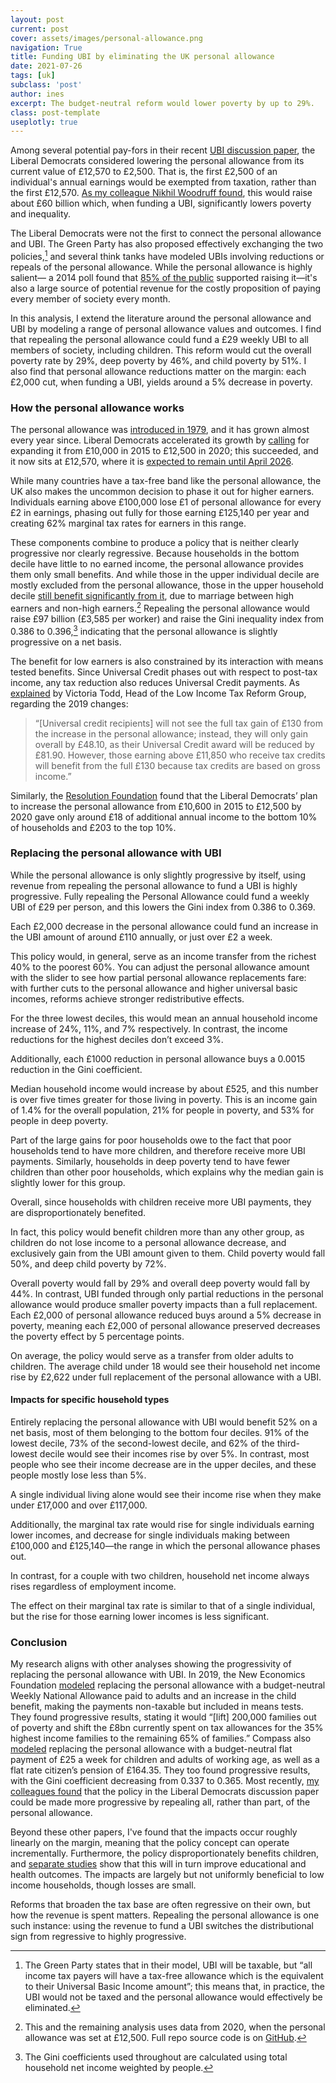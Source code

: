 ```yaml
---
layout: post
current: post
cover: assets/images/personal-allowance.png
navigation: True
title: Funding UBI by eliminating the UK personal allowance
date: 2021-07-26
tags: [uk]
subclass: 'post'
author: ines
excerpt: The budget-neutral reform would lower poverty by up to 29%.
class: post-template
useplotly: true
---
```


Among several potential pay-fors in their recent [UBI discussion paper](https://d3n8a8pro7vhmx.cloudfront.net/libdems/pages/1811/attachments/original/1621669347/145_-_Universal_Basic_Income.docx_%281%29.pdf?1621669347), the Liberal Democrats considered lowering the personal allowance from its current value of £12,570 to £2,500. That is, the first £2,500 of an individual's annual earnings would be exempted from taxation, rather than the first £12,570. [As my colleague Nikhil Woodruff found](https://www.ubicenter.org/lib-dem-policy-paper), this would raise about £60 billion which, when funding a UBI, significantly lowers poverty and inequality.

The Liberal Democrats were not the first to connect the personal allowance and UBI. The Green Party has also proposed effectively exchanging the two policies,[^1] and several think tanks have modeled UBIs involving reductions or repeals of the personal allowance. While the personal allowance is highly salient— a 2014 poll found that [85% of the public](https://www.ipsos.com/ipsos-mori/en-uk/personal-allowances-rise-most-popular-conference-season-tax-pledges) supported raising it—it's also a large source of potential revenue for the costly proposition of paying every member of society every month.

In this analysis, I extend the literature around the personal allowance and UBI by modeling a range of personal allowance values and outcomes. I find that repealing the personal allowance could fund a £29 weekly UBI to all members of society, including children. This reform would cut the overall poverty rate by 29%, deep poverty by 46%, and child poverty by 51%. I also find that personal allowance reductions matter on the margin: each £2,000 cut, when funding a UBI, yields around a 5% decrease in poverty. 

### How the personal allowance works

The personal allowance was [introduced in 1979](http://taxhistory.co.uk/Income%20Tax%20Allowances.htm), and it has grown almost every year since. Liberal Democrats accelerated its growth by [calling](https://www.standard.co.uk/news/politics/libdems-to-let-1-3m-low-earners-avoid-paying-tax-8506838.html) for expanding it from £10,000 in 2015 to £12,500 in 2020; this succeeded, and it now sits at £12,570, where it is [expected to remain until April 2026](https://www.reuters.com/article/uk-health-coronavirus-britain-budget-inc-idUSKBN2AV1LP).

While many countries have a tax-free band like the personal allowance, the UK also makes the uncommon decision to phase it out for higher earners. Individuals earning above £100,000 lose £1 of personal allowance for every £2 in earnings, phasing out fully for those earning £125,140 per year and creating 62% marginal tax rates for earners in this range.

These components combine to produce a policy that is neither clearly progressive nor clearly regressive. Because households in the bottom decile have little to no earned income, the personal allowance provides them only small benefits. And while those in the upper individual decile are mostly excluded from the personal allowance, those in the upper household decile [still benefit significantly from it](https://ifs.org.uk/publications/6045), due to marriage between high earners and non-high earners.[^2] Repealing the personal allowance would raise £97 billion (£3,585 per worker) and raise the Gini inequality index from 0.386 to 0.396,[^3] indicating that the personal allowance is slightly progressive on a net basis.

[^1]: The Green Party states that in their model, UBI will be taxable, but “all income tax payers will have a tax-free allowance which is the equivalent to their Universal Basic Income amount”; this means that, in practice, the UBI would not be taxed and the personal allowance would effectively be eliminated. 

[^2]: This and the remaining analysis uses data from 2020, when the personal allowance was set at £12,500. Full repo source code is on [GitHub](https://github.com/ubicenter/personal-allowance).

[^3]: The Gini coefficients used throughout are calculated using total household net income weighted by people.



<div>
  <script>
    $(document).ready(function(){
      $("#graph_graph_3_1").load("{{site.baseurl}}assets/markdown_assets/personal-allowance/graph_3_1.html");
    });
  </script>
</div>
<div id = "graph_graph_3_1"></div>

<div>
  <script>
    $(document).ready(function(){
      $("#graph_graph_3_2").load("{{site.baseurl}}assets/markdown_assets/personal-allowance/graph_3_2.html");
    });
  </script>
</div>
<div id = "graph_graph_3_2"></div>

The benefit for low earners is also constrained by its interaction with means tested benefits. Since Universal Credit phases out with respect to post-tax income, any tax reduction also reduces Universal Credit payments. As [explained](https://www.politics.co.uk/opinion-former/press-release/2018/10/29/personal-allowance-increase-does-little-for-those-on-lowest-income/) by Victoria Todd, Head of the Low Income Tax Reform Group, regarding the 2019 changes:

>“[Universal credit recipients] will not see the full tax gain of £130 from the increase in the personal allowance; instead, they will only gain overall by £48.10, as their Universal Credit award will be reduced by £81.90. However, those earning above £11,850 who receive tax credits will benefit from the full £130 because tax credits are based on gross income.”

Similarly, the [Resolution Foundation](https://www.resolutionfoundation.org/app/uploads/2014/12/Missing-the-target1.pdf) found that the Liberal Democrats’ plan to increase the personal allowance from £10,600 in 2015 to £12,500 by 2020 gave only around £18 of additional annual income to the bottom 10% of households and £203 to the top 10%.
### Replacing the personal allowance with UBI

While the personal allowance is only slightly progressive by itself, using revenue from repealing the personal allowance to fund a UBI is highly progressive. Fully repealing the Personal Allowance could fund a weekly UBI of £29 per person, and this lowers the Gini index from 0.386 to 0.369.

Each £2,000 decrease in the personal allowance could fund an increase in the UBI amount of around £110 annually, or just over £2 a week.

<div>
  <script>
    $(document).ready(function(){
      $("#graph_graph_6_1").load("{{site.baseurl}}assets/markdown_assets/personal-allowance/graph_6_1.html");
    });
  </script>
</div>
<div id = "graph_graph_6_1"></div>

This policy would, in general, serve as an income transfer from the richest 40% to the poorest 60%. You can adjust the personal allowance amount with the slider to see how partial personal allowance replacements fare: with further cuts to the personal allowance and higher universal basic incomes, reforms achieve stronger redistributive effects.



<div>
  <script>
    $(document).ready(function(){
      $("#graph_graph_9_1").load("{{site.baseurl}}assets/markdown_assets/personal-allowance/graph_9_1.html");
    });
  </script>
</div>
<div id = "graph_graph_9_1"></div>

For the three lowest deciles, this would mean an annual household income increase of 24%, 11%, and 7% respectively. In contrast, the income reductions for the highest deciles don’t exceed 3%.


<div>
  <script>
    $(document).ready(function(){
      $("#graph_graph_11_1").load("{{site.baseurl}}assets/markdown_assets/personal-allowance/graph_11_1.html");
    });
  </script>
</div>
<div id = "graph_graph_11_1"></div>

Additionally, each £1000 reduction in personal allowance buys a 0.0015 reduction in the Gini coefficient.

<div>
  <script>
    $(document).ready(function(){
      $("#graph_graph_13_1").load("{{site.baseurl}}assets/markdown_assets/personal-allowance/graph_13_1.html");
    });
  </script>
</div>
<div id = "graph_graph_13_1"></div>

Median household income would increase by about £525, and this number is over five times greater for those living in poverty. This is an income gain of 1.4% for the overall population, 21% for people in poverty, and 53% for people in deep poverty.

<div>
  <script>
    $(document).ready(function(){
      $("#graph_graph_15_1").load("{{site.baseurl}}assets/markdown_assets/personal-allowance/graph_15_1.html");
    });
  </script>
</div>
<div id = "graph_graph_15_1"></div>

Part of the large gains for poor households owe to the fact that poor households tend to have more children, and therefore receive more UBI payments. Similarly, households in deep poverty tend to have fewer children than other poor households, which explains why the median gain is slightly lower for this group.


<div>
  <script>
    $(document).ready(function(){
      $("#graph_graph_17_1").load("{{site.baseurl}}assets/markdown_assets/personal-allowance/graph_17_1.html");
    });
  </script>
</div>
<div id = "graph_graph_17_1"></div>

Overall, since households with children receive more UBI payments, they are disproportionately benefited.

<div>
  <script>
    $(document).ready(function(){
      $("#graph_graph_19_1").load("{{site.baseurl}}assets/markdown_assets/personal-allowance/graph_19_1.html");
    });
  </script>
</div>
<div id = "graph_graph_19_1"></div>

In fact, this policy would benefit children more than any other group, as children do not lose income to a personal allowance decrease, and exclusively gain from the UBI amount given to them. Child poverty would fall 50%, and deep child poverty by 72%. 

Overall poverty would fall by 29% and overall deep poverty would fall by 44%. In contrast, UBI funded through only partial reductions in the personal allowance would produce smaller poverty impacts than a full replacement. Each £2,000 of personal allowance reduced buys around a 5% decrease in poverty, meaning each £2,000 of personal allowance preserved decreases the poverty effect by 5 percentage points.



<div>
  <script>
    $(document).ready(function(){
      $("#graph_graph_23_1").load("{{site.baseurl}}assets/markdown_assets/personal-allowance/graph_23_1.html");
    });
  </script>
</div>
<div id = "graph_graph_23_1"></div>

On average, the policy would serve as a transfer from older adults to children. The average child under 18 would see their household net income rise by £2,622 under full replacement of the personal allowance with a UBI.  



<div>
  <script>
    $(document).ready(function(){
      $("#graph_graph_26_1").load("{{site.baseurl}}assets/markdown_assets/personal-allowance/graph_26_1.html");
    });
  </script>
</div>
<div id = "graph_graph_26_1"></div>

#### Impacts for specific household types
Entirely replacing the personal allowance with UBI would benefit 52% on a net basis, most of them belonging to the bottom four deciles. 91% of the lowest decile, 73% of the second-lowest decile, and 62% of the third-lowest decile would see their incomes rise by over 5%. In contrast, most people who see their income decrease are in the upper deciles, and these people mostly lose less than 5%.



<div>
  <script>
    $(document).ready(function(){
      $("#graph_graph_30_1").load("{{site.baseurl}}assets/markdown_assets/personal-allowance/graph_30_1.html");
    });
  </script>
</div>
<div id = "graph_graph_30_1"></div>

A single individual living alone would see their income rise when they make under £17,000 and over £117,000.



<div>
  <script>
    $(document).ready(function(){
      $("#graph_graph_33_1").load("{{site.baseurl}}assets/markdown_assets/personal-allowance/graph_33_1.html");
    });
  </script>
</div>
<div id = "graph_graph_33_1"></div>

Additionally, the marginal tax rate would rise for single individuals earning lower incomes, and decrease for single individuals making between £100,000 and £125,140—the range in which the personal allowance phases out.



<div>
  <script>
    $(document).ready(function(){
      $("#graph_graph_36_1").load("{{site.baseurl}}assets/markdown_assets/personal-allowance/graph_36_1.html");
    });
  </script>
</div>
<div id = "graph_graph_36_1"></div>

In contrast, for a couple with two children, household net income always rises regardless of employment income.




<div>
  <script>
    $(document).ready(function(){
      $("#graph_graph_40_1").load("{{site.baseurl}}assets/markdown_assets/personal-allowance/graph_40_1.html");
    });
  </script>
</div>
<div id = "graph_graph_40_1"></div>

The effect on their marginal tax rate is similar to that of a single individual, but the rise for those earning lower incomes is less significant.



<div>
  <script>
    $(document).ready(function(){
      $("#graph_graph_43_1").load("{{site.baseurl}}assets/markdown_assets/personal-allowance/graph_43_1.html");
    });
  </script>
</div>
<div id = "graph_graph_43_1"></div>

### Conclusion

My research aligns with other analyses showing the progressivity of replacing the personal allowance with UBI. In 2019, the New Economics Foundation [modeled](https://neweconomics.org/2019/03/nothing-personal) replacing the personal allowance with a budget-neutral Weekly National Allowance paid to adults and an increase in the child benefit, making the payments non-taxable but included in means tests. They found progressive results, stating it would “[lift] 200,000 families out of poverty and shift the £8bn currently spent on tax allowances for the 35% highest income families to the remaining 65% of families.” Compass also [modeled](https://www.compassonline.org.uk/wp-content/uploads/2019/03/Compass_BasicIncomeForAll_2019.pdf) replacing the personal allowance with a budget-neutral flat payment of £25 a week for children and adults of working age, as well as a flat rate citizen’s pension of £164.35. They too found progressive results, with the Gini coefficient decreasing from 0.337 to 0.365. Most recently, [my colleagues found](https://www.ubicenter.org/progressive-adjustments-lib-dem-working-group) that the policy in the Liberal Democrats discussion paper could be made more progressive by repealing all, rather than part, of the personal allowance.

Beyond these other papers, I've found that the impacts occur roughly linearly on the margin, meaning that the policy concept can operate incrementally. Furthermore, the policy disproportionately benefits children, and [separate studies](https://child-allowance.ubicenter.org/empirical) show that this will in turn improve educational and health outcomes. The impacts are largely but not uniformly beneficial to low income households, though losses are small.

Reforms that broaden the tax base are often regressive on their own, but how the revenue is spent matters. Repealing the personal allowance is one such instance: using the revenue to fund a UBI switches the distributional sign from regressive to highly progressive.